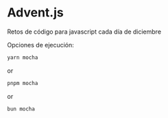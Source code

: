 # Advent.js
Retos de código para javascript cada día de diciembre

Opciones de ejecución:
```bash
yarn mocha
```
or
```bash
pnpm mocha
```
or
```bash
bun mocha
```
